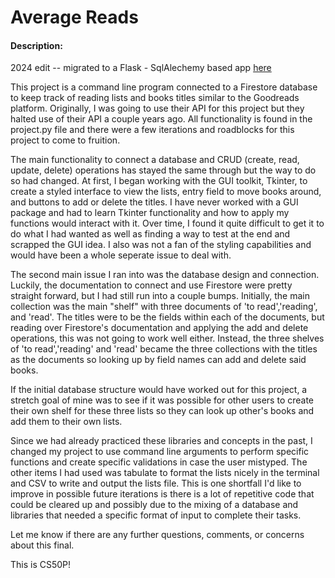 # Average Reads
#### Description:
2024 edit -- migrated to a Flask - SqlAlechemy based app [here](https://average-reads.onrender.com/)

This project is a command line program connected to a Firestore database to keep track of reading lists and books titles similar to the Goodreads platform. Originally, I was going to use their API for this project but they halted use of their API a couple years ago. All functionality is found in the project.py file and there were a few iterations and roadblocks for this project to come to fruition.

The main functionality to connect a database and CRUD (create, read, update, delete) operations has stayed the same through but the way to do so had changed. At first, I began working with the GUI toolkit, Tkinter, to create a styled interface to view the lists, entry field to move books around, and buttons to add or delete the titles. I have never worked with a GUI package and had to learn Tkinter functionality and how to apply my functions would interact with it. Over time, I found it quite difficult to get it to do what I had wanted as well as finding a way to test at the end and scrapped the GUI idea. I also was not a fan of the styling capabilities and would have been a whole seperate issue to deal with.

The second main issue I ran into was the database design and connection. Luckily, the documentation to connect and use Firestore were pretty straight forward, but I had still run into a couple bumps. Initially, the main collection was the main "shelf" with three documents of 'to read','reading', and 'read'. The titles were to be the fields within each of the documents, but reading over Firestore's documentation and applying the add and delete operations, this was not going to work well either. Instead, the three shelves of 'to read','reading' and 'read' became the three collections with the titles as the documents so looking up by field names can add and delete said books.

If the initial database structure would have worked out for this project, a stretch goal of mine was to see if it was possible for other users to create their own shelf for these three lists so they can look up other's books and add them to their own lists.

Since we had already practiced these libraries and concepts in the past, I changed my project to use command line arguments to perform specific functions and create specific validations in case the user mistyped. The other items I had used was tabulate to format the lists nicely in the terminal and CSV to write and output the lists file. This is one shortfall I'd like to improve in possible future iterations is there is a lot of repetitive code that could be cleared up and possibly due to the mixing of a database and libraries that needed a specific format of input to complete their tasks.

Let me know if there are any further questions, comments, or concerns about this final.

This is CS50P!
